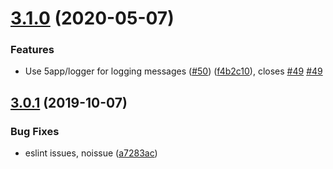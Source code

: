 # [3.1.0](https://github.com/5app/buslane/compare/v3.0.1...v3.1.0) (2020-05-07)


### Features

* Use 5app/logger for logging messages ([#50](https://github.com/5app/buslane/issues/50)) ([f4b2c10](https://github.com/5app/buslane/commit/f4b2c10550d66c9b0f139d857460939dd1f29f42)), closes [#49](https://github.com/5app/buslane/issues/49) [#49](https://github.com/5app/buslane/issues/49)

## [3.0.1](https://github.com/5app/buslane/compare/v3.0.0...v3.0.1) (2019-10-07)


### Bug Fixes

* eslint issues, noissue ([a7283ac](https://github.com/5app/buslane/commit/a7283ac))
